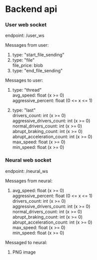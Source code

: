 # Backend api

### User web socket

endpoint: /user_ws

Messages from user:

1) type: "start_file_sending"
2) type: "file" <br>
   file_price: blob
3) type: "end_file_sending"

Messages to user:

1) type: "thread" <br>
   avg_speed: float (x >= 0) <br>
   aggressive_percent: float (0 <= x <= 1)

2) type: "last" <br>
   drivers_count: int (x >= 0) <br>
   aggressive_drivers_count: int (x >= 0) <br>
   normal_drivers_count: int (x >= 0) <br>
   abrupt_braking_count: int (x >= 0) <br>
   abrupt_acceleration_count: int (x >= 0) <br>
   max_speed: float (x >= 0) <br>
   min_speed: float (x >= 0)


### Neural web socket

endpoint: /neural_ws

Messages from neural:

1) avg_speed: float (x >= 0) <br>
   aggressive_percent: float (0 <= x <= 1) <br>
   drivers_count: int (x >= 0) <br>
   aggressive_drivers_count: int (x >= 0) <br>
   normal_drivers_count: int (x >= 0) <br>
   abrupt_braking_count: int (x >= 0) <br>
   abrupt_acceleration_count: int (x >= 0) <br>
   max_speed: float (x >= 0) <br>
   min_speed: float (x >= 0)


Messaged to neural:

1) PNG image